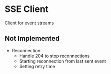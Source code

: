 # SSE Client

Client for event streams


## Not Implemented

- Reconnection
  - Handle 204 to stop reconnections
  - Starting reconnection from last sent event
  - Setting retry time

